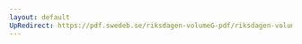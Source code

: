 ```yaml
---
layout: default
UpRedirect: https://pdf.swedeb.se/riksdagen-volumeG-pdf/riksdagen-volumeG-pdf/data/199394/reg_199394/reg_199394_0278.pdf
---
```

